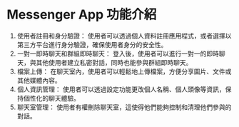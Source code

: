 <h1>Messenger App 功能介紹</h1> 
<ol>
  <li>
使用者註冊和身分驗證： 使用者可以透過個人資料註冊應用程式，或者選擇以第三方平台進行身分驗證，確保使用者身分的安全性。
</li>
  <li>
一對一即時聊天和群組即時聊天： 登入後，使用者可以進行一對一的即時聊天，與其他使用者建立私密對話，同時也能參與群組即時聊天。
  </li>
  <li>
檔案上傳： 在聊天室內，使用者可以輕鬆地上傳檔案，方便分享圖片、文件或其他媒體內容。
  </li>
  <li>
個人資訊管理： 使用者可以透過設定功能更改個人名稱、個人頭像等資訊，保持個性化的聊天體驗。
  </li>
  <li>
聊天室管理： 使用者有權刪除聊天室，這使得他們能夠控制和清理他們參與的對話。
  </li>
</ol>

